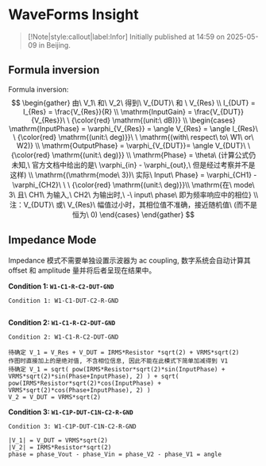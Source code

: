 # WaveForms Insight

> [!Note|style:callout|label:Infor]
> Initially published at 14:59 on 2025-05-09 in Beijing.

## Formula inversion

Formula inversion: 
$$
\begin{gather}
由\ V_1\ 和\ V_2\ 得到\ V_{DUT}\ 和 \ V_{Res}
\\
I_{DUT} = I_{Res} = \frac{V_{Res}}{R}
\\
\mathrm{InputGain} = \frac{V_{DUT}}{V_{Res}}\ \ {\color{red} \mathrm{(unit:\ dB)}}
\\
\begin{cases}
\mathrm{InputPhase} = \varphi_{V_{Res}} = \angle V_{Res} = \angle I_{Res}\ \ {\color{red} \mathrm{(unit:\ deg)}}\ \ \mathrm{(with\ respect\ to\ W1\ or\ W2)} 
\\
\mathrm{OutputPhase} = \varphi_{V_{DUT}}= \angle V_{DUT}\ \ {\color{red} \mathrm{(unit:\ deg)}}
\\
\mathrm{Phase} = \theta\  (计算公式仍未知,\ 官方文档中给出的是\ \varphi_{in} - \varphi_{out},\ 但是经过考察并不是这样)
\\
\mathrm{(\mathrm{mode\ 3})\ 实际\ Input\ Phase} =  \varphi_{CH1} - \varphi_{CH2}\ \ \ {\color{red} \mathrm{(unit:\ deg)}}\\
\mathrm{在\ mode\ 3\ 且\ CH1\ 为输入,\ CH2\ 为输出时,\ -\ input\ phase\ 即为频率响应中的相位}
\\
注：V_{DUT}\ 或\ V_{Res}\ 幅值过小时，其相位值不准确，接近随机值\ (而不是恒为\ 0)
\end{cases}
\end{gather}
$$

## Impedance Mode

Impedance 模式不需要单独设置示波器为 ac coupling, 数字系统会自动计算其 offset 和 amplitude 量并将后者呈现在结果中。

**Condition 1: `W1-C1-R-C2-DUT-GND`**

``` WaveForms
Condition 1: W1-C1-DUT-C2-R-GND


```

**Condition 2: `W1-C1-R-C2-DUT-GND`**

``` WaveForms
Condition 2: W1-C1-R-C2-DUT-GND

待确定 V_1 = V_Res + V_DUT = IRMS*Resistor *sqrt(2) + VRMS*sqrt(2)
作图时直接加上的是绝对值, 不含相位信息, 因此不能在此模式下简单加减得到 V1
待确定 V_1 = sqrt( pow(IRMS*Resistor*sqrt(2)*sin(InputPhase) + VRMS*sqrt(2)*sin(Phase+InputPhase), 2) ) + sqrt( pow(IRMS*Resistor*sqrt(2)*cos(InputPhase) + VRMS*sqrt(2)*cos(Phase+InputPhase), 2) )
V_2 = V_DUT = VRMS*sqrt(2)
```

**Condition 3: `W1-C1P-DUT-C1N-C2-R-GND`**

``` WaveForms
Condition 3: W1-C1P-DUT-C1N-C2-R-GND

|V_1| = V_DUT = VRMS*sqrt(2)
|V_2| = IRMS*Resistor*sqrt(2)
phase = phase_Vout - phase_Vin = phase_V2 - phase_V1 = angle
```

